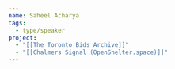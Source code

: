 ```yaml
---
name: Saheel Acharya
tags:
  - type/speaker
project:
  - "[[The Toronto Bids Archive]]"
  - "[[Chalmers Signal (OpenShelter.space)]]"
---
```


